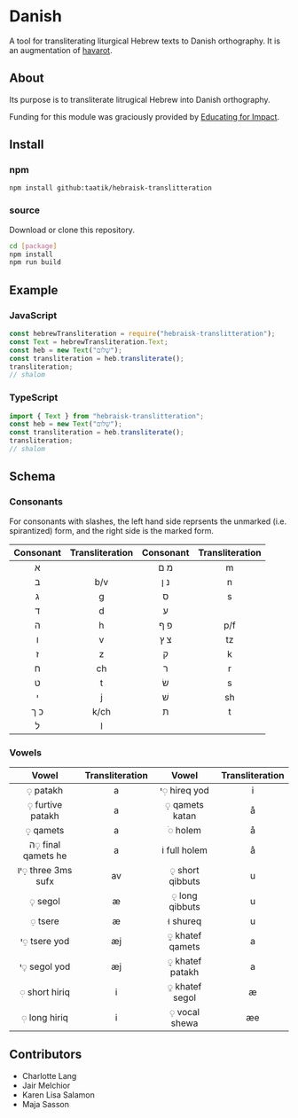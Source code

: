 # Danish

A tool for transliterating liturgical Hebrew texts to Danish orthography.
It is an augmentation of [havarot](https://github.com/charlesLoder/havarot).

## About

Its purpose is to transliterate litrugical Hebrew into Danish orthography.

Funding for this module was graciously provided by [Educating for Impact](https://educatingforimpact.com/).

## Install

### npm

`npm install github:taatik/hebraisk-translitteration`

### source

Download or clone this repository.

```bash
cd [package]
npm install
npm run build
```

## Example

### JavaScript

```javascript
const hebrewTransliteration = require("hebraisk-translitteration");
const Text = hebrewTransliteration.Text;
const heb = new Text("שָׁלֹום");
const transliteration = heb.transliterate();
transliteration;
// shalom
```

### TypeScript

```typescript
import { Text } from "hebraisk-translitteration";
const heb = new Text("שָׁלֹום");
const transliteration = heb.transliterate();
transliteration;
// shalom
```

## Schema

### Consonants

For consonants with slashes, the left hand side reprsents the unmarked (i.e. spirantized) form, and the right side is the marked form.

| Consonant | Transliteration | Consonant | Transliteration |
| :-------: | :-------------: | :-------: | :-------------: |
|     א     |                 |    מ ם    |        m        |
|     ב     |       b/v       |    נ ן    |        n        |
|     ג     |        g        |     ס     |        s        |
|     ד     |        d        |     ע     |                 |
|     ה     |        h        |    פ ף    |       p/f       |
|     ו     |        v        |    צ ץ    |       tz        |
|     ז     |        z        |     ק     |        k        |
|     ח     |       ch        |     ר     |        r        |
|     ט     |        t        |    שׂ     |        s        |
|     י     |        j        |    שׁ     |       sh        |
|    כ ך    |      k/ch       |     ת     |        t        |
|     ל     |        l        |           |                 |

### Vowels

|        Vowel        | Transliteration |      Vowel       | Transliteration |
| :-----------------: | :-------------: | :--------------: | :-------------: |
|      ◌ַ patakh      |        a        |  י◌ִ hireq yod   |        i        |
|  ◌ַ furtive patakh  |        a        | ◌ָ qamets katan  |        å        |
|      ◌ָ qamets      |        a        |     ◌ֹ holem     |        å        |
| ה◌ָ final qamets he |        a        |  וֹ full holem   |        å        |
| יו◌ָ three 3ms sufx |       av        | ◌ֻ short qibbuts |        u        |
|      ◌ֶ segol       |        æ        | ◌ֻ long qibbuts  |        u        |
|      ◌ֵ tsere       |        æ        |    וּ shureq     |        u        |
|    י◌ֵ tsere yod    |       æj        | ◌ֳ khatef qamets |        a        |
|    י◌ֶ segol yod    |       æj        | ◌ֲ khatef patakh |        a        |
|   ◌ִ short hiriq    |        i        | ◌ֱ khatef segol  |        æ        |
|    ◌ִ long hiriq    |        i        |  ◌ְ vocal shewa  |       æe        |

## Contributors

- Charlotte Lang
- Jair Melchior
- Karen Lisa Salamon
- Maja Sasson
